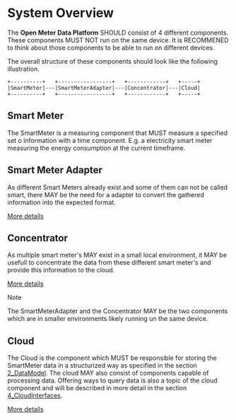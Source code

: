 # System Overview

The **Open Meter Data Platform** SHOULD consist of 4 different components. These components MUST NOT run on the same device. It is RECOMMENED to think about those components to be able to run on different devices.

The overall structure of these components should look like the following illustration.

    +----------+   +-----------------+   +------------+   +-----+
    |SmartMeter|---|SmartMeterAdapter|---|Concentrator|---|Cloud|
    +----------+   +-----------------+   +------------+   +-----+


## Smart Meter

The SmartMeter is a measuring component that MUST measure a specified set o information with a time component. E.g. a electricity smart meter measuring the energy consumption at the current timeframe.

## Smart Meter Adapter

As different Smart Meters already exist and some of them can not be called smart, there MAY be the need for a adapter to convert the gathered information into the expected format.

[More details](SmartMeterAdapter.md)

## Concentrator

As multiple smart meter's MAY exist in a small local environment, it MAY be usefull to concentrate the data from these different smart meter's and provide this information to the cloud.

[More details](Concentrator.md)

> [!NOTE]
> The SmartMeterAdapter and the Concentrator MAY be the two components which are in smaller environments likely running un the same device.

## Cloud

The Cloud is the component which MUST be responsible for storing the SmartMeter data in a structurized way as specified in the section [2_DataModel](./../2_DataModel/overview.md). The cloud MAY also consist of components capable of processing data. Offering ways to query data is also a topic of the cloud component and will be described in more detail in the section [4_CloudInterfaces](./../4_CloudInterfaces/overview.md).

[More details](Cloud.md)

